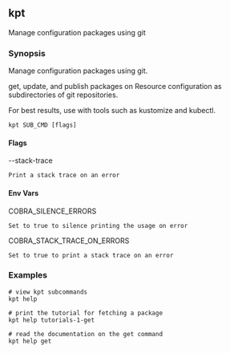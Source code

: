 ## kpt

  Manage configuration packages using git

### Synopsis

  Manage configuration packages using git.

  get, update, and publish packages on Resource configuration as subdirectories of
  git repositories.

  For best results, use with tools such as kustomize and kubectl.

    kpt SUB_CMD [flags]

#### Flags

  --stack-trace
  
    Print a stack trace on an error

#### Env Vars

  COBRA_SILENCE_ERRORS
  
    Set to true to silence printing the usage on error
    
  COBRA_STACK_TRACE_ON_ERRORS
  
    Set to true to print a stack trace on an error

### Examples

    # view kpt subcommands
    kpt help
    
    # print the tutorial for fetching a package
    kpt help tutorials-1-get
    
    # read the documentation on the get command
    kpt help get
